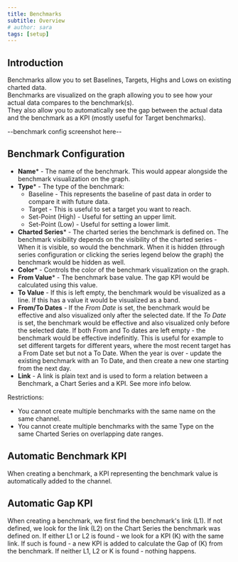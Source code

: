 ```yaml
---
title: Benchmarks
subtitle: Overview
# author: sara
tags: [setup]
---
```


## Introduction
Benchmarks allow you to set Baselines, Targets, Highs and Lows on existing charted data.  
Benchmarks are visualized on the graph allowing you to see how your actual data compares to the benchmark(s).  
They also allow you to automatically see the gap between the actual data and the benchmark as a KPI (mostly useful for Target benchmarks).

--benchmark config screenshot here--

## Benchmark Configuration
- **Name*** - The name of the benchmark. This would appear alongside the benchmark visualization on the graph.
- **Type*** - The type of the benchmark:
    - Baseline - This represents the baseline of past data in order to compare it with future data.
    - Target - This is useful to set a target you want to reach.
    - Set-Point (High) - Useful for setting an upper limit.
    - Set-Point (Low) - Useful for setting a lower limit.
- **Charted Series*** - The charted series the benchmark is defined on. The benchmark visibility depends on the visibility of the charted series - When it is visible, so would the benchmark. When it is hidden (through series configuration or clicking the series legend below the graph) the benchmark would be hidden as well.
- **Color*** - Controls the color of the benchmark visualization on the graph.
- **From Value*** - The benchmark base value. The gap KPI would be calculated using this value.
- **To Value** - If this is left empty, the benchmark would be visualized as a line. If this has a value it would be visualized as a band.
- **From/To Dates** - If the *From Date* is set, the benchmark would be effective and also visualized only after the selected date. If the *To Date* is set, the benchmark would be effective and also visualized only before the selected date. If both From and To dates are left empty - the benchmark would be effective indefinitly. This is useful for example to set different targets for different years, where the most recent target has a From Date set but not a To Date. When the year is over - update the existing benchmark with an To Date, and then create a new one starting from the next day.
- **Link** - A link is plain text and is used to form a relation between a Benchmark, a Chart Series and a KPI. See more info below.


Restrictions:
- You cannot create multiple benchmarks with the same name on the same channel.
- You cannot create multiple benchmarks with the same Type on the same Charted Series on overlapping date ranges. 

## Automatic Benchmark KPI
When creating a benchmark, a KPI representing the benchmark value is automatically added to the channel.
## Automatic Gap KPI
When creating a benchmark, we first find the benchmark's link (L1). If not defined, we look for the link (L2) on the Chart Series the benchmark was defined on. If either L1 or L2 is found - we look for a KPI (K) with the same link. If such is found - a new KPI is added to calculate the Gap of (K) from the benchmark. If neither L1, L2 or K is found - nothing happens.